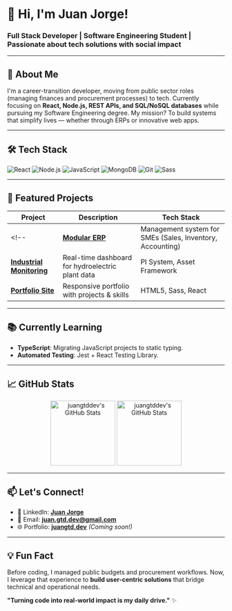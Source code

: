 # 👋 Hi, I'm Juan Jorge!

### **Full Stack Developer | Software Engineering Student | Passionate about tech solutions with social impact**

---

## 🚀 **About Me**  
I'm a career-transition developer, moving from public sector roles (managing finances and procurement processes) to tech. Currently focusing on **React, Node.js, REST APIs, and SQL/NoSQL databases** while pursuing my Software Engineering degree. My mission? To build systems that simplify lives — whether through ERPs or innovative web apps.

---

## 🛠️ **Tech Stack**  
<p align="left">
  <img src="https://img.shields.io/badge/React-61DAFB?style=for-the-badge&logo=react&logoColor=black" alt="React">
  <img src="https://img.shields.io/badge/Node.js-339933?style=for-the-badge&logo=node.js&logoColor=white" alt="Node.js">
  <img src="https://img.shields.io/badge/JavaScript-F7DF1E?style=for-the-badge&logo=javascript&logoColor=black" alt="JavaScript">
  <img src="https://img.shields.io/badge/MongoDB-47A248?style=for-the-badge&logo=mongodb&logoColor=white" alt="MongoDB">
  <img src="https://img.shields.io/badge/Git-F05032?style=for-the-badge&logo=git&logoColor=white" alt="Git">
  <img src="https://img.shields.io/badge/Sass-CC6699?style=for-the-badge&logo=sass&logoColor=white" alt="Sass">
</p>

---

## 🌟 **Featured Projects**  
| Project | Description | Tech Stack | 
|---------|-------------|------------|
<!--| **[Modular ERP](https://github.com/juangtddev/erp-modular)** | Management system for SMEs (Sales, Inventory, Accounting) | React, Node.js, MySQL |
| **[Industrial Monitoring](https://github.com/juangtddev/pi-monitoring)** | Real-time dashboard for hydroelectric plant data | PI System, Asset Framework |
| **[Portfolio Site](https://github.com/juangtddev/portfolio)** | Responsive portfolio with projects & skills | HTML5, Sass, React | -->

---

## 📚 **Currently Learning**  
- **TypeScript**: Migrating JavaScript projects to static typing.  
- **Automated Testing**: Jest + React Testing Library.  
<!-- - **Cloud Basics**: AWS & Docker (early stages!).  -->

---

## 📈 **GitHub Stats**  
<p align="center">
  <img height="150px" src="https://github-readme-stats.vercel.app/api/top-langs/?username=juangtddev&theme=dark&show_icons=true&hide_border=true&layout=compact" alt="juangtddev's GitHub Stats" />
  <img height="150px" src="https://streak-stats.demolab.com?user=juangtddev&theme=dark&hide_border=true" alt="juangtddev's GitHub Stats" />
</p>

---

## 📫 **Let's Connect!**  
- 💼 LinkedIn: **[Juan Jorge](https://www.linkedin.com/in/juan-jorge-sd/)**  
- 📧 Email: **[juan.gtd.dev@gmail.com](mailto:juan.gtd.dev@gmail.com)**  
- 🌐 Portfolio: **[juangtd.dev](https://juangtd.dev)** *(Coming soon!)*  

---

## 💡 **Fun Fact**  
Before coding, I managed public budgets and procurement workflows. Now, I leverage that experience to **build user-centric solutions** that bridge technical and operational needs.  

**"Turning code into real-world impact is my daily drive."** ✨  

